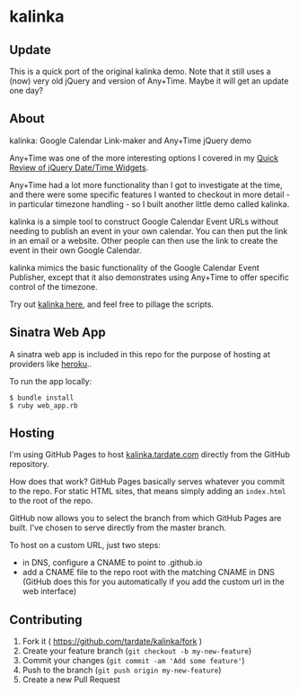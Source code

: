 # kalinka

## Update

This is a quick port of the original kalinka demo.
Note that it still uses a (now) very old jQuery and version of Any+Time.
Maybe it will get an update one day?

## About

kalinka: Google Calendar Link-maker and Any+Time jQuery demo

Any+Time was one of the more interesting options I covered in my
[Quick Review of jQuery Date/Time Widgets](https://blog.tardate.com/2010/06/quick-survey-of-jquery-datetime-widgets.html).

Any+Time had a lot more functionality than I got to investigate at the time, and there were some specific features I wanted to checkout in more detail - in particular timezone handling - so I built another little demo called kalinka.

kalinka is a simple tool to construct Google Calendar Event URLs without needing to publish an event in your own calendar. You can then put the link in an email or a website. Other people can then use the link to create the event in their own Google Calendar.

kalinka mimics the basic functionality of the Google Calendar Event Publisher, except that it also demonstrates using Any+Time to offer specific control of the timezone.

Try out [kalinka here](http://kalinka.tardate.com), and feel free to pillage the scripts.


## Sinatra Web App

A sinatra web app is included in this repo for the purpose of hosting at providers like [heroku](http://heroku.com)..

To run the app locally:

    $ bundle install
    $ ruby web_app.rb



## Hosting

I'm using GitHub Pages to host [kalinka.tardate.com](http://kalinka.tardate.com) directly from the GitHub repository.

How does that work? GitHub Pages basically serves whatever you commit to the repo.
For static HTML sites, that means simply adding an `index.html` to the root of the repo.

GitHub now allows you to select the branch from which GitHub Pages are built.
I've chosen to serve directly from the master branch.

To host on a custom URL, just two steps:

* in DNS, configure a CNAME to point to <username>.github.io
* add a CNAME file to the repo root with the matching CNAME in DNS (GitHub does this for you automatically if you add the custom url in the web interface)


## Contributing

1. Fork it ( https://github.com/tardate/kalinka/fork )
2. Create your feature branch (`git checkout -b my-new-feature`)
3. Commit your changes (`git commit -am 'Add some feature'`)
4. Push to the branch (`git push origin my-new-feature`)
5. Create a new Pull Request
